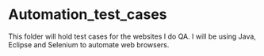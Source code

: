 # Automation_test_cases
This folder will hold test cases for the websites I do QA.
I will be using Java, Eclipse and Selenium to automate web browsers.
